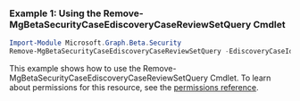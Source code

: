 ### Example 1: Using the Remove-MgBetaSecurityCaseEdiscoveryCaseReviewSetQuery Cmdlet
```powershell
Import-Module Microsoft.Graph.Beta.Security
Remove-MgBetaSecurityCaseEdiscoveryCaseReviewSetQuery -EdiscoveryCaseId $ediscoveryCaseId -EdiscoveryReviewSetId $ediscoveryReviewSetId -EdiscoveryReviewSetQueryId $ediscoveryReviewSetQueryId
```
This example shows how to use the Remove-MgBetaSecurityCaseEdiscoveryCaseReviewSetQuery Cmdlet.
To learn about permissions for this resource, see the [permissions reference](/graph/permissions-reference).
